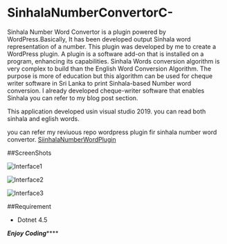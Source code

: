 # SinhalaNumberConvertorC-
Sinhala Number Word Convertor is a plugin powered by WordPress.Basically, It has been developed output Sinhala word representation of a number. 
This plugin was developed by me to create a WordPress plugin. A plugin is a software add-on that is installed on a program, enhancing its capabilities. 
Sinhala Words conversion algorithm is very complex to build than the English Word Conversion Algorithm. The purpose is more of education but this algorithm can be 
used for cheque writer software in Sri Lanka to print Sinhala-based Number word conversion. I already developed cheque-writer software that enables Sinhala 
you can refer to my blog post section.

This application developed usin visual studio 2019. you can read both sinhala and eglish words.

you can refer my reviuous repo wordpress plugin fir sinhala number word convertor.
[SiinhalaNumberWordPlugin](https://github.com/Manoj-Madushantha/SiinhalaNumberWordPlugin)


##ScreenShots

![Interface1](\iterface1.jpg)

![Interface2](\iterface2.jpg)

![Interface3](\iterface3.jpg)

##Requirement
* Dotnet 4.5


***************Enjoy Coding*******************

